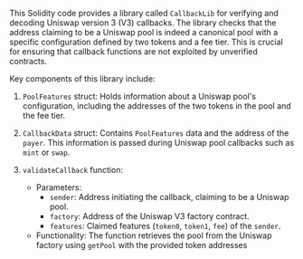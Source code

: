 This Solidity code provides a library called `CallbackLib` for verifying and decoding Uniswap version 3 (V3) callbacks. The library checks that the address claiming to be a Uniswap pool is indeed a canonical pool with a specific configuration defined by two tokens and a fee tier. This is crucial for ensuring that callback functions are not exploited by unverified contracts.

Key components of this library include:

1. `PoolFeatures` struct: Holds information about a Uniswap pool's configuration, including the addresses of the two tokens in the pool and the fee tier.

2. `CallbackData` struct: Contains `PoolFeatures` data and the address of the `payer`. This information is passed during Uniswap pool callbacks such as `mint` or `swap`.

3. `validateCallback` function:
   - Parameters: 
     - `sender`: Address initiating the callback, claiming to be a Uniswap pool.
     - `factory`: Address of the Uniswap V3 factory contract.
     - `features`: Claimed features (`token0`, `token1`, `fee`) of the `sender`.
   - Functionality: The function retrieves the pool from the Uniswap factory using `getPool` with the provided token addresses